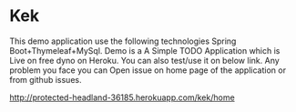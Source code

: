 # Kek
This demo application use the following technologies Spring Boot+Thymeleaf+MySql. Demo is a A Simple TODO Application which is Live on free dyno on Heroku. You can also test/use it on below link. Any problem you face you can Open issue on home page of the application or from github issues.

http://protected-headland-36185.herokuapp.com/kek/home

